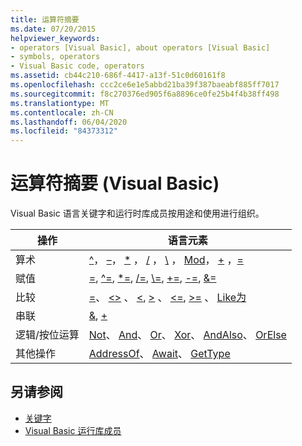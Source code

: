 ```yaml
---
title: 运算符摘要
ms.date: 07/20/2015
helpviewer_keywords:
- operators [Visual Basic], about operators [Visual Basic]
- symbols, operators
- Visual Basic code, operators
ms.assetid: cb44c210-686f-4417-a13f-51c0d60161f8
ms.openlocfilehash: ccc2ce6e1e5abbd21ba39f387baeabf885ff7017
ms.sourcegitcommit: f8c270376ed905f6a8896ce0fe25b4f4b38ff498
ms.translationtype: MT
ms.contentlocale: zh-CN
ms.lasthandoff: 06/04/2020
ms.locfileid: "84373312"
---
```

# <a name="operators-summary-visual-basic"></a>运算符摘要 (Visual Basic)
Visual Basic 语言关键字和运行时库成员按用途和使用进行组织。  
  
|操作|语言元素|  
|------------|----------------------|  
|算术|[^](../operators/exponentiation-operator.md)， [–](../operators/subtraction-operator.md)， [*](../operators/multiplication-operator.md) ， [/](../operators/floating-point-division-operator.md) ， [\\](../operators/integer-division-operator.md) ， [Mod](../operators/mod-operator.md)， [+](../operators/addition-operator.md) ，[=](../operators/assignment-operator.md)|  
|赋值|[=](../operators/assignment-operator.md), [^=](../operators/exponentiation-assignment-operator.md), [*=](../operators/multiplication-assignment-operator.md), [/=](../operators/floating-point-division-assignment-operator.md), [\\=](../operators/integer-division-assignment-operator.md), [+=](../operators/addition-assignment-operator.md), [-=](../operators/subtraction-assignment-operator.md), [&=](../operators/and-assignment-operator.md)|  
|比较|[=](../operators/comparison-operators.md)、 [<>](../operators/comparison-operators.md) 、 [\<](../operators/comparison-operators.md), [>](../operators/comparison-operators.md) 、 [\<=](../operators/comparison-operators.md), [>=](../operators/comparison-operators.md) 、 [Like](../operators/like-operator.md)[为](../operators/is-operator.md)|  
|串联|[&](../operators/concatenation-operator.md), [+](../operators/addition-operator.md)|  
|逻辑/按位运算|[Not](../operators/not-operator.md)、 [And](../operators/and-operator.md)、 [Or](../operators/or-operator.md)、 [Xor](../operators/xor-operator.md)、 [AndAlso](../operators/andalso-operator.md)、 [OrElse](../operators/orelse-operator.md)|  
|其他操作|[AddressOf](../operators/addressof-operator.md)、 [Await](../operators/await-operator.md)、 [GetType](../operators/gettype-operator.md)|  
  
## <a name="see-also"></a>另请参阅

- [关键字](index.md)
- [Visual Basic 运行库成员](../runtime-library-members.md)
